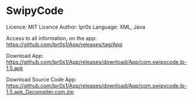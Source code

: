 # SwipyCode
Licence: MIT Licence
Author: lpr0s
Language: XML, Java

Access to all information, on the app:
https://github.com/lpr0s1/App/releases/tag/App

Download App:
https://github.com/lpr0s1/App/releases/download/App/com.swipycode.lp-1.5.apk

Download Source Code App:
https://github.com/lpr0s1/App/releases/download/App/com.swipycode.lp-1.5.apk_Decompiler.com.zip
